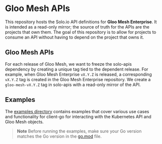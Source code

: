 # Gloo Mesh APIs
This repository hosts the Solo.io API definitions for **Gloo Mesh Enterprise**. It is intended as a read-only mirror;
the source of truth for the APIs are the projects that own them. The goal of this repository is to allow for projects to consume an API without having to depend on the project that owns it.

## Gloo Mesh APIs
For each release of Gloo Mesh, we want to freeze the solo-apis dependency by creating a unique tag tied to the dependent release. For example, when Gloo Mesh Enterprise `vX.Y.Z` is released, a corresponding `vX.Y.Z` tag is created in the Gloo Mesh Enterprise repository. We create a `gloo-mesh-vX.Y.Z` tag in solo-apis with a read-only mirror of the API.

## Examples
The [examples directory](./examples) contains examples that cover various use cases and functionality for client-go for
interacting with the Kubernetes API and Gloo Mesh objects.

> **Note**
> Before running the examples, make sure your Go version matches the Go version in the [go.mod](./go.mod) file.
